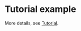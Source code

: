 # Tutorial example

More details, see [Tutorial](https://docs.espressif.com/projects/esp-dl/en/latest/tutorials/index.html).
